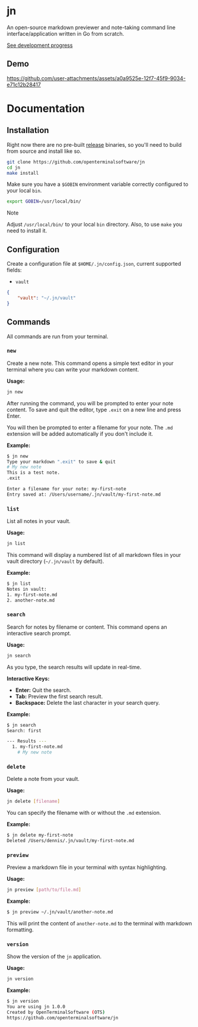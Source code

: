 # jn
An open-source markdown previewer and note-taking command line interface/application written in Go from scratch.

[See development progress](TODO.md)

## Demo

https://github.com/user-attachments/assets/a0a9525e-12f7-45f9-9034-e71c12b28417

# Documentation
## Installation
Right now there are no pre-built [release](https://github.com/openterminalsoftware/jn/releases) binaries, so you'll need to build from source and install like so.

```bash
git clone https://github.com/openterminalsoftware/jn
cd jn
make install
```

Make sure you have a `$GOBIN` environment variable correctly configured to your local `bin`.
```bash
export GOBIN=/usr/local/bin/
```

> [!NOTE]
> Adjust `/usr/local/bin/` to your local `bin` directory.
> Also, to use `make` you need to install it.

## Configuration

Create a configuration file at `$HOME/.jn/config.json`, current supported fields:
* `vault`

```json
{
    "vault": "~/.jn/vault"
}
```

## Commands

All commands are run from your terminal.

### `new`

Create a new note. This command opens a simple text editor in your terminal where you can write your markdown content.

**Usage:**

```bash
jn new
```

After running the command, you will be prompted to enter your note content. To save and quit the editor, type `.exit` on a new line and press Enter.

You will then be prompted to enter a filename for your note. The `.md` extension will be added automatically if you don't include it.

**Example:**

```bash
$ jn new
Type your markdown ".exit" to save & quit
# My new note
This is a test note.
.exit

Enter a filename for your note: my-first-note
Entry saved at: /Users/username/.jn/vault/my-first-note.md
```

### `list`

List all notes in your vault.

**Usage:**

```bash
jn list
```

This command will display a numbered list of all markdown files in your vault directory (`~/.jn/vault` by default).

**Example:**

```bash
$ jn list
Notes in vault:
1. my-first-note.md
2. another-note.md
```

### `search`

Search for notes by filename or content. This command opens an interactive search prompt.

**Usage:**

```bash
jn search
```

As you type, the search results will update in real-time.

**Interactive Keys:**

*   **Enter:** Quit the search.
*   **Tab:** Preview the first search result.
*   **Backspace:** Delete the last character in your search query.

**Example:**

```bash
$ jn search
Search: first

--- Results ---
  1. my-first-note.md
    # My new note
```

### `delete`

Delete a note from your vault.

**Usage:**

```bash
jn delete [filename]
```

You can specify the filename with or without the `.md` extension.

**Example:**

```bash
$ jn delete my-first-note
Deleted /Users/dennis/.jn/vault/my-first-note.md
```

### `preview`

Preview a markdown file in your terminal with syntax highlighting.

**Usage:**

```bash
jn preview [path/to/file.md]
```

**Example:**

```bash
$ jn preview ~/.jn/vault/another-note.md
```
This will print the content of `another-note.md` to the terminal with markdown formatting.

### `version`

Show the version of the `jn` application.

**Usage:**

```bash
jn version
```

**Example:**

```bash
$ jn version
You are using jn 1.0.0
Created by OpenTerminalSoftware (OTS)
https://github.com/openterminalsoftware/jn
```
